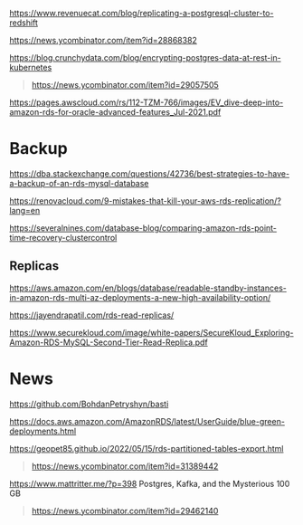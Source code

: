 https://www.revenuecat.com/blog/replicating-a-postgresql-cluster-to-redshift

https://news.ycombinator.com/item?id=28868382


https://blog.crunchydata.com/blog/encrypting-postgres-data-at-rest-in-kubernetes
> https://news.ycombinator.com/item?id=29057505 

https://pages.awscloud.com/rs/112-TZM-766/images/EV_dive-deep-into-amazon-rds-for-oracle-advanced-features_Jul-2021.pdf
 
# Backup
https://dba.stackexchange.com/questions/42736/best-strategies-to-have-a-backup-of-an-rds-mysql-database

https://renovacloud.com/9-mistakes-that-kill-your-aws-rds-replication/?lang=en

https://severalnines.com/database-blog/comparing-amazon-rds-point-time-recovery-clustercontrol

## Replicas
https://aws.amazon.com/en/blogs/database/readable-standby-instances-in-amazon-rds-multi-az-deployments-a-new-high-availability-option/

https://jayendrapatil.com/rds-read-replicas/

https://www.securekloud.com/image/white-papers/SecureKloud_Exploring-Amazon-RDS-MySQL-Second-Tier-Read-Replica.pdf

# News
https://github.com/BohdanPetryshyn/basti

https://docs.aws.amazon.com/AmazonRDS/latest/UserGuide/blue-green-deployments.html

https://geopet85.github.io/2022/05/15/rds-partitioned-tables-export.html
> https://news.ycombinator.com/item?id=31389442

https://www.mattritter.me/?p=398 Postgres, Kafka, and the Mysterious 100 GB
> https://news.ycombinator.com/item?id=29462140